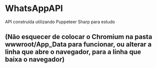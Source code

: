# WhatsAppAPI
API construída utilizando Puppeteer Sharp para estudo

## (Não esquecer de colocar o Chromium na pasta wwwroot/App_Data para funcionar, ou alterar a linha que abre o navegador, para a linha que baixa o navegador)
